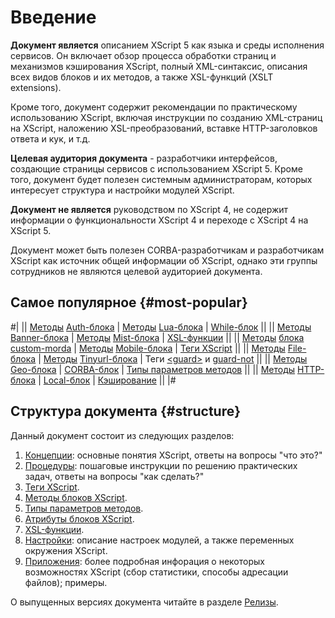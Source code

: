 # Введение

**Документ является** описанием XScript 5 как языка и среды исполнения сервисов. Он включает обзор процесса обработки страниц и механизмов кэширования XScript, полный XML-синтаксис, описания всех видов блоков и их методов, а также XSL-функций (XSLT extensions).

Кроме того, документ содержит рекомендации по практическому использованию XScript, включая инструкции по созданию XML-страниц на XScript, наложению XSL-преобразований, вставке HTTP-заголовков ответа и кук, и т.д.

**Целевая аудитория документа** - разработчики интерфейсов, создающие страницы сервисов с использованием XScript 5. Кроме того, документ будет полезен системным администраторам, которых интересует структура и настройки модулей XScript.

**Документ не является** руководством по XScript 4, не содержит информации о функциональности XScript 4 и переходе с XScript 4 на XScript 5.

Документ может быть полезен CORBA-разработчикам и разработчикам XScript как источник общей информации об XScript, однако эти группы сотрудников не являются целевой аудиторией документа.

## Самое популярное {#most-popular}

#|
|| [Методы](./appendices/block-auth-methods.md) [Auth-блока](./reference/auth-block.md) | [Методы](./appendices/block-lua-other-methods.md) [Lua-блока](./reference/lua.md) | [While-блок](./concepts/block-while-ov.md) ||
|| [Методы](./appendices/block-banner-methods.md) [Banner-блока](./reference/banner-block.md) | [Методы](./appendices/block-mist-methods.md) [Mist-блока](./reference/mist.md) | [XSL-функции](./appendices/xslt-functions.md) ||
|| [Методы](./appendices/block-custom-morda-methods.md) [блока custom-morda](./reference/custom-morda.md) | [Методы](./appendices/block-mobile-methods.md) [Mobile-блока](./reference/mobile-block.md) | [Теги XScript](./reference/add-header.md) ||
|| [Методы](./appendices/block-file-methods.md) [File-блока](./reference/file.md) | [Методы](./appendices/block-tinyurl-methods.md) [Tinyurl-блока](./reference/tinyurl.md) | Теги [\<guard\>](./reference/guard.md) и [guard-not](./reference/guard-not.md) ||
|| [Методы](./appendices/block-geo-methods.md) [Geo-блока](./reference/geo.md) | [CORBA-блок](./concepts/block-corba-ov.md) | [Типы параметров методов](./appendices/block-param-types.md) ||
|| [Методы](./appendices/block-http-methods.md) [HTTP-блока](./reference/http.md) | [Local-блок](./concepts/block-local-ov.md) | [Кэширование](./concepts/caching-ov.md) ||
|#

## Структура документа {#structure}

Данный документ состоит из следующих разделов:

1. [Концепции](./concepts/xscript-ov.md): основные понятия XScript, ответы на вопросы "что это?"
1. [Процедуры](./tasks/how-to-design-page-with-xscript.md): пошаговые инструкции по решению практических задач, ответы на вопросы "как сделать?"
1. [Теги XScript](./reference/add-header.md).
1. [Методы блоков XScript](./appendices/block-auth-methods.md).
1. [Типы параметров методов](./appendices/block-param-types.md).
1. [Атрибуты блоков XScript](./appendices/attrs-ov.md).
1. [XSL-функции](./appendices/xslt-functions.md).
1. [Настройки](./appendices/config.md): описание настроек модулей, а также переменных окружения XScript.
1. [Приложения](./appendices/attrs-ov.md): более подробная инфорация о некоторых возможностях XScript (сбор статистики, способы адресации файлов); примеры.

О выпущенных версиях документа читайте в разделе [Релизы](./concepts/releases.md).

